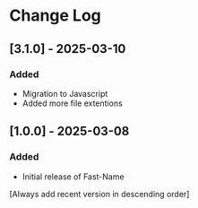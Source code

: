 # Change Log

## [3.1.0] - 2025-03-10

### Added

- Migration to Javascript
- Added more file extentions

## [1.0.0] - 2025-03-08

### Added

- Initial release of Fast-Name



[Always add recent version in descending order]